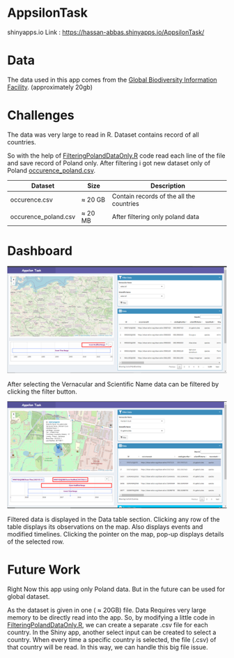 # AppsilonTask
shinyapps.io Link : https://hassan-abbas.shinyapps.io/AppsilonTask/

# Data 
The data used in this app comes from the [Global Biodiversity Information Facility](https://www.gbif.org/occurrence/search?dataset_key=8a863029-f435-446a-821e-275f4f641165). (approximately 20gb)

# Challenges
The data was very large to read in R. Dataset contains record of all countries.

So with the help of [FilteringPolandDataOnly.R](Preprocessing/FilteringPolandDataOnly.R) code read each line of the file and save record of Poland  only. After filtering i got new dataset only of Poland  [occurence_poland.csv](dataset/occurence_poland.csv).


| Dataset | Size | Description |   
| --- | --- | --- |
| occurence.csv | ≈ 20 GB | Contain records of the all the countries |
| occurence_poland.csv | ≈ 20 MB | After filtering only poland data |

# Dashboard
![Main Dashboard](pics/one.PNG)

After selecting the Vernacular and Scientific Name data can be filtered by clicking the filter button.

![Filtered Data](pics/two.PNG)

Filtered data is displayed in the Data table section. Clicking any row of the table displays its observations on the map. Also displays events and modified timelines.
Clicking the pointer on the map, pop-up displays details of the selected row.

# Future Work
Right Now this app using only Poland data. But in the future can be used for global dataset.

As the dataset is given in one ( ≈ 20GB) file. Data Requires very large memory to be directly read into the app. So, by modifying a little code in [FilteringPolandDataOnly.R](Preprocessing/FilteringPolandDataOnly.R), we can create a separate .csv file for each country. In the Shiny app, another select input can be created to select a country. When every time a specific country is selected, the file (.csv) of that country will be read. In this way, we can handle this big file issue.
